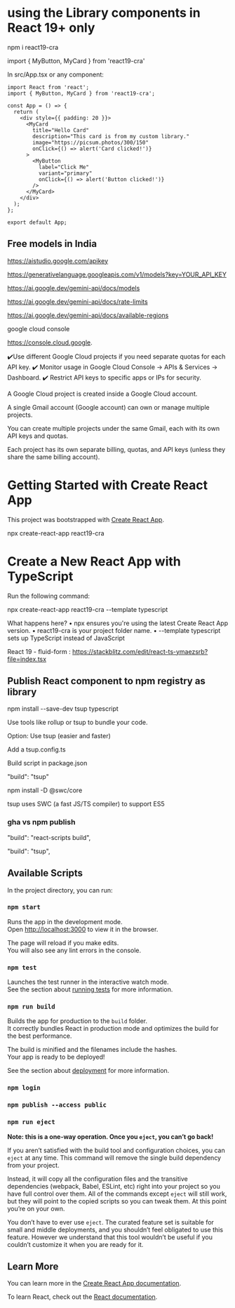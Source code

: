 # using the Library components in React 19+ only
npm i react19-cra

import { MyButton, MyCard } from 'react19-cra'

In src/App.tsx or any component:

```
import React from 'react';
import { MyButton, MyCard } from 'react19-cra'; 

const App = () => {
  return (
    <div style={{ padding: 20 }}>
      <MyCard
        title="Hello Card"
        description="This card is from my custom library."
        image="https://picsum.photos/300/150"
        onClick={() => alert('Card clicked!')}
      >
        <MyButton
          label="Click Me"
          variant="primary"
          onClick={() => alert('Button clicked!')}
        />
      </MyCard>
    </div>
  );
};

export default App;
```


## Free models in India
https://aistudio.google.com/apikey

https://generativelanguage.googleapis.com/v1/models?key=YOUR_API_KEY 

https://ai.google.dev/gemini-api/docs/models

https://ai.google.dev/gemini-api/docs/rate-limits

https://ai.google.dev/gemini-api/docs/available-regions

google cloud console

https://console.cloud.google.

✔️Use different Google Cloud projects if you need separate quotas for each API key.
✔️ Monitor usage in Google Cloud Console → APIs & Services → Dashboard.
✔️ Restrict API keys to specific apps or IPs for security.

A Google Cloud project is created inside a Google Cloud account.

A single Gmail account (Google account) can own or manage multiple projects.

You can create multiple projects under the same Gmail, each with its own API keys and quotas.

Each project has its own separate billing, quotas, and API keys (unless they share the same billing account).


# Getting Started with Create React App

This project was bootstrapped with [Create React App](https://github.com/facebook/create-react-app).

npx create-react-app react19-cra

# Create a New React App with TypeScript
Run the following command:

npx create-react-app react19-cra --template typescript

What happens here?
•	npx ensures you're using the latest Create React App version.
•	react19-cra is your project folder name.
•	--template typescript sets up TypeScript instead of JavaScript


React 19 - fluid-form : https://stackblitz.com/edit/react-ts-ymaezsrb?file=index.tsx

## Publish React component to npm registry as library
npm install --save-dev tsup typescript

Use tools like rollup or tsup to bundle your code.

Option: Use tsup (easier and faster)

Add a tsup.config.ts

Build script in package.json

"build": "tsup"

npm install -D @swc/core

tsup uses SWC (a fast JS/TS compiler) to support ES5

### gha vs npm publish

"build": "react-scripts build",

"build": "tsup",
## Available Scripts

In the project directory, you can run:

### `npm start`

Runs the app in the development mode.\
Open [http://localhost:3000](http://localhost:3000) to view it in the browser.

The page will reload if you make edits.\
You will also see any lint errors in the console.

### `npm test`

Launches the test runner in the interactive watch mode.\
See the section about [running tests](https://facebook.github.io/create-react-app/docs/running-tests) for more information.

### `npm run build`

Builds the app for production to the `build` folder.\
It correctly bundles React in production mode and optimizes the build for the best performance.

The build is minified and the filenames include the hashes.\
Your app is ready to be deployed!

See the section about [deployment](https://facebook.github.io/create-react-app/docs/deployment) for more information.

### `npm login`

### `npm publish --access public`


### `npm run eject`

**Note: this is a one-way operation. Once you `eject`, you can’t go back!**

If you aren’t satisfied with the build tool and configuration choices, you can `eject` at any time. This command will remove the single build dependency from your project.

Instead, it will copy all the configuration files and the transitive dependencies (webpack, Babel, ESLint, etc) right into your project so you have full control over them. All of the commands except `eject` will still work, but they will point to the copied scripts so you can tweak them. At this point you’re on your own.

You don’t have to ever use `eject`. The curated feature set is suitable for small and middle deployments, and you shouldn’t feel obligated to use this feature. However we understand that this tool wouldn’t be useful if you couldn’t customize it when you are ready for it.

## Learn More

You can learn more in the [Create React App documentation](https://facebook.github.io/create-react-app/docs/getting-started).

To learn React, check out the [React documentation](https://reactjs.org/).
